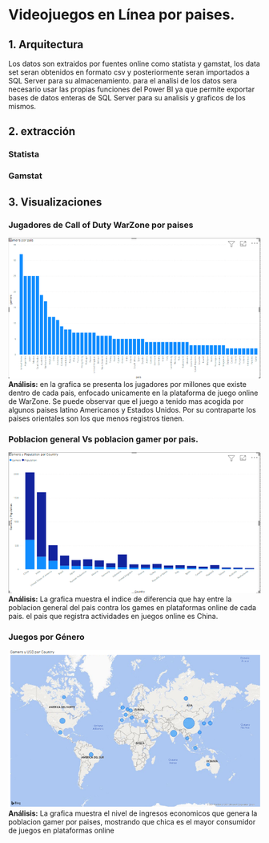 # Videojuegos en Línea por paises.
## 1. Arquitectura
Los datos son extraidos por fuentes online como statista y gamstat, los data set seran obtenidos en formato csv y posteriormente seran importados a SQL Server para su almacenamiento. 
para el analisi de los datos sera necesario usar las propias funciones del Power BI ya que permite exportar bases de datos enteras de SQL Server para su analisis y graficos de los mismos.
## 2. extracción
### Statista
### Gamstat
## 3. Visualizaciones
### Jugadores de Call of Duty WarZone por paises
<img src="graficos/players-warzone.png" width="1000"/><br/>
**Análisis:** en la grafica se presenta los jugadores por millones que existe dentro de cada pais, enfocado unicamente en la plataforma de juego online de WarZone.
Se puede observar que el juego a tenido mas acogida por algunos paises latino Americanos y Estados Unidos.
Por su contraparte los paises orientales son los que menos registros tienen.
### Poblacion general Vs poblacion gamer por pais.
<img src="graficos/population-vs-gamers.png" width="1000"/><br/>
**Análisis:** La grafica muestra el indice de diferencia que hay entre la poblacion general del pais contra los games en plataformas online de cada pais.
el pais que registra actividades en juegos online es China.
### Juegos por Género
<img src="graficos/gamers-vs-USD.png" width="1000"/><br/>
**Análisis:** La grafica muestra el nivel de ingresos economicos que genera la poblacion gamer por paises, mostrando que chica es el mayor consumidor de juegos en plataformas online
